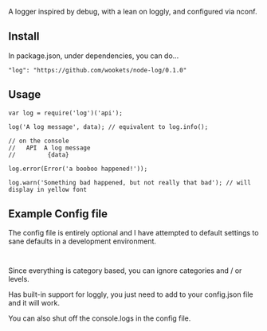 
A logger inspired by debug, with a lean on loggly, and configured via nconf.


## Install

In package.json, under dependencies, you can do...

```"log": "https://github.com/wookets/node-log/0.1.0"```


## Usage

```
var log = require('log')('api');

log('A log message', data); // equivalent to log.info();

// on the console
//   API  A log message
//         {data}

log.error(Error('a booboo happened!'));

log.warn('Something bad happened, but not really that bad'); // will display in yellow font
```

## Example Config file

The config file is entirely optional and I have attempted to default settings to sane defaults
in a development environment.

```


```

Since everything is category based, you can ignore categories and / or levels.

Has built-in support for loggly, you just need to add to your config.json file and it will work.

You can also shut off the console.logs in the config file.


